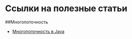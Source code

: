 # Ссылки на полезные статьи

##Многопоточность
- <a href="https://habrahabr.ru/post/164487">Многопоточность в Java</a>